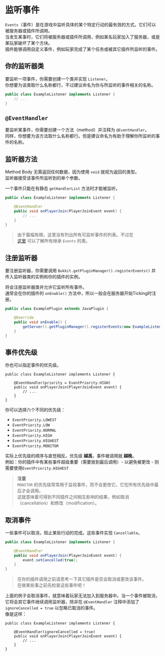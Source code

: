 # 监听事件

 `Events`（事件）是在游戏中监听具体的某个特定行动的最有效的方式。它们可以被服务器或插件所调用。  
当发生某事时，它们将被服务器或插件所调用，例如某名玩家加入了服务器，或是某玩家破坏了某个方块。  
插件能够调用自定义事件，例如玩家完成了某个任务或被其它插件所监听的事件。  

## 你的监听器类

要监听一项事件，你需要创建一个类并实现 `Listener`。  
你想要为该类取什么名称都行，不过建议命名为你与所监听的事件相关的名称。  

```java
public class ExampleListener implements Listener {
    // ...
}
```

## `@EventHandler`

要监听某事件，你需要创建一个方法（method）并注释为 `@EventHandler`。  
同样，你想要为该方法取什么名称都行。但是建议命名为有助于理解你所监听的事件的名称。  

## 监听器方法

Method Body 无需返回任何数据，因为使用 `void` 就视为返回的类型。  
监听器接受该事件所监听到的单个参数。  
  
一个事件只能在有静态 `getHandlerList` 方法时才能被监听。   
    
   
```java
public class ExampleListener implements Listener {

    @EventHandler
    public void onPlayerJoin(PlayerJoinEvent event) {
        // ...
    }
}
```

> 由于篇幅有限，这里没有列出所有可监听事件的列表。不过在    
> [这里](https://jd.papermc.io/paper/1.19/org/bukkit/event/Event.html) 可以了解所有继承 `Events` 的类。  

## 注册监听器

要注册监听器，你需要调用 `Bukkit.getPluginManager().registerEvents()` 并传入监听器类的实例和你的插件的实例。  
  
 将会注册监听器类并允许它监听所有事件。    
 通常会在你的插件的 `onEnable()` 方法中，所以一般会在服务器开始Ticking时注册。

```java
public class ExamplePlugin extends JavaPlugin {

    @Override
    public void onEnable() {
        getServer().getPluginManager().registerEvents(new ExampleListener(), this);
    }
}
```

## 事件优先级

你也可以指定事件的优先级。  
    
```
public class ExampleListener implements Listener {

    @EventHandler(priority = EventPriority.HIGH)
    public void onPlayerJoin(PlayerJoinEvent event) {
        // ...
    }
}
```
你可以选择六个不同的优先级：
- `EventPriority.LOWEST`
- `EventPriority.LOW`
- `EventPriority.NORMAL`
- `EventPriority.HIGH`
- `EventPriority.HIGHEST`
- `EventPriority.MONITOR`

实际上优先级的顺序与直觉相反。优先级 **越高**，事件被调用就 **越晚**。  
例如：你的插件中有某些事件超级重要（需要放到最后调用）- 以避免被更改 - 则需要使用`EventPriority.HIGHEST`  

> **注意**  
> `MONITOR` 的优先级常常用于监视事件，而不会更改它。它在所有优先级中最后才会调用。  
> 这就意味着可得到不同插件之间相互影响的结果，例如取消（cancellation）和修改（modification）。  

## 取消事件

一些事件可以取消，阻止某些行动的完成。这些事件实现 `Cancellable`。  
    
```java
public class ExampleListener implements Listener {

    @EventHandler
    public void onPlayerJoin(PlayerJoinEvent event) {
        event.setCancelled(true);
    }
}
```

> 在你的插件调用之前请思考一下其它插件是否会取消或更改该事件。    
> 在做某些事之前先检查这些事件吧！    

上面的例子会取消事件，就意味着玩家无法加入到服务器中。当一个事件被取消，它将会其它事件继续调用监听器，除非在 `@EventHandler` 注释中添加了 `ignoreCancelled = true` 以忽略已取消的事件。  
像是这样：
```
public class ExampleListener implements Listener {

    @EventHandler(ignoreCancelled = true)
    public void onPlayerJoin(PlayerJoinEvent event) {
        // ...
    }
}
```
